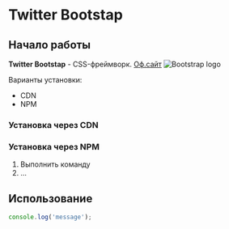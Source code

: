 # Twitter Bootstap

## Начало работы
**Twitter Bootstap** - CSS-фреймворк. [Оф.сайт](https://getbootstrap.com)
![Bootstrap logo](https://i.imgur.com/qhtywl2.png)

Варианты установки:
* CDN
* NPM

### Установка через CDN



### Установка через NPM

1. Выполнить команду
1. ...

## Использование

```javascript
console.log('message');
```